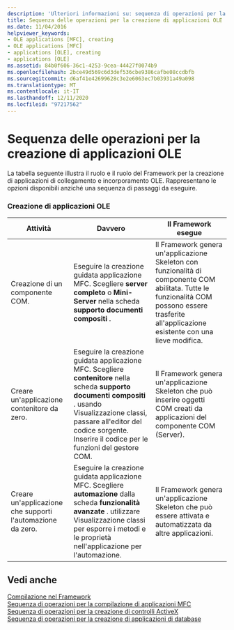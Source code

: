 ```yaml
---
description: 'Ulteriori informazioni su: sequenza di operazioni per la creazione di applicazioni OLE'
title: Sequenza delle operazioni per la creazione di applicazioni OLE
ms.date: 11/04/2016
helpviewer_keywords:
- OLE applications [MFC], creating
- OLE applications [MFC]
- applications [OLE], creating
- applications [OLE]
ms.assetid: 84b0f606-36c1-4253-9cea-44427f0074b9
ms.openlocfilehash: 2bce49d569c6d3def536cbe9386cafbe08ccdbfb
ms.sourcegitcommit: d6af41e42699628c3e2e6063ec7b03931a49a098
ms.translationtype: MT
ms.contentlocale: it-IT
ms.lasthandoff: 12/11/2020
ms.locfileid: "97217562"
---
```

# <a name="sequence-of-operations-for-creating-ole-applications"></a>Sequenza delle operazioni per la creazione di applicazioni OLE

La tabella seguente illustra il ruolo e il ruolo del Framework per la creazione di applicazioni di collegamento e incorporamento OLE. Rappresentano le opzioni disponibili anziché una sequenza di passaggi da eseguire.

### <a name="creating-ole-applications"></a>Creazione di applicazioni OLE

|Attività|Davvero|Il Framework esegue|
|----------|------------|------------------------|
|Creazione di un componente COM.|Eseguire la creazione guidata applicazione MFC. Scegliere **server completo** o **Mini-Server** nella scheda **supporto documenti compositi** .|Il Framework genera un'applicazione Skeleton con funzionalità di componente COM abilitata. Tutte le funzionalità COM possono essere trasferite all'applicazione esistente con una lieve modifica.|
|Creare un'applicazione contenitore da zero.|Eseguire la creazione guidata applicazione MFC. Scegliere **contenitore** nella scheda **supporto documenti compositi** . usando Visualizzazione classi, passare all'editor del codice sorgente. Inserire il codice per le funzioni del gestore COM.|Il Framework genera un'applicazione Skeleton che può inserire oggetti COM creati da applicazioni del componente COM (Server).|
|Creare un'applicazione che supporti l'automazione da zero.|Eseguire la creazione guidata applicazione MFC. Scegliere **automazione** dalla scheda **funzionalità avanzate** . utilizzare Visualizzazione classi per esporre i metodi e le proprietà nell'applicazione per l'automazione.|Il Framework genera un'applicazione Skeleton che può essere attivata e automatizzata da altre applicazioni.|

## <a name="see-also"></a>Vedi anche

[Compilazione nel Framework](../mfc/building-on-the-framework.md)<br/>
[Sequenza di operazioni per la compilazione di applicazioni MFC](../mfc/sequence-of-operations-for-building-mfc-applications.md)<br/>
[Sequenza di operazioni per la creazione di controlli ActiveX](../mfc/sequence-of-operations-for-creating-activex-controls.md)<br/>
[Sequenza di operazioni per la creazione di applicazioni di database](../mfc/sequence-of-operations-for-creating-database-applications.md)
